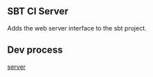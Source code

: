 ## SBT CI Server

Adds the web server interface to the sbt project.

## Dev process

  [server](/src/main/resources/README.md)